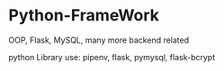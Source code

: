 # Python-FrameWork
OOP, Flask, MySQL, many more backend related

python Library use:
  pipenv,
  flask,
  pymysql,
  flask-bcrypt
